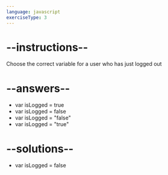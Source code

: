 ```yaml
---
language: javascript
exerciseType: 3
---
```


# --instructions--

Choose the correct variable for a user who has just logged out

# --answers--

- var isLogged = true
- var isLogged = false
- var isLogged = "false"
- var isLogged = "true"

# --solutions--

- var isLogged = false
